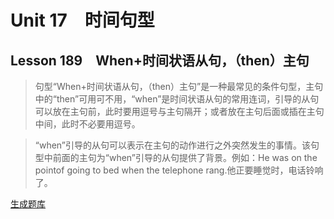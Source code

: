 ﻿ # Unit 17　时间句型
 ## Lesson 189　When+时间状语从句，（then）主句
 
> 句型“When+时间状语从句，（then）主句”是一种最常见的条件句型，主句中的“then”可用可不用，“when”是时间状语从句的常用连词，引导的从句可以放在主句前，此时要用逗号与主句隔开；或者放在主句后面或插在主句中间，此时不必要用逗号。

> “when”引导的从句可以表示在主句的动作进行之外突然发生的事情。该句型中前面的主句为“when”引导的从句提供了背景。例如：He was on the pointof going to bed when the telephone rang.他正要睡觉时，电话铃响了。


 [生成题库](./sentence/f189.json)